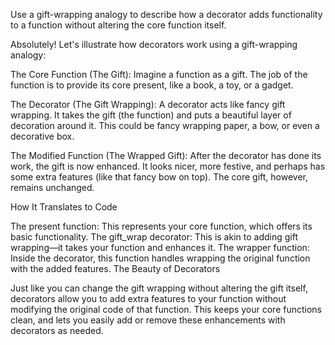 Use a gift-wrapping analogy to describe how a decorator adds functionality to a function without altering the core function itself.

Absolutely! Let's illustrate how decorators work using a gift-wrapping analogy:

The Core Function (The Gift): Imagine a function as a gift. The job of the function is to provide its core present, like a book, a toy, or a gadget.

The Decorator (The Gift Wrapping): A decorator acts like fancy gift wrapping. It takes the gift (the function) and puts a beautiful layer of decoration around it. This could be fancy wrapping paper, a bow, or even a decorative box.

The Modified Function (The Wrapped Gift):  After the decorator has done its work, the gift is now enhanced. It looks nicer, more festive, and perhaps has some extra features (like that fancy bow on top). The core gift, however, remains unchanged.

How It Translates to Code

The present function: This represents your core function, which offers its basic functionality.
The gift_wrap decorator: This is akin to adding gift wrapping—it takes your function and enhances it.
The wrapper function: Inside the decorator, this function handles wrapping the original function with the added features.
The Beauty of Decorators

Just like you can change the gift wrapping without altering the gift itself, decorators allow you to add extra features to your function without modifying the original code of that function. This keeps your core functions clean, and lets you easily add or remove these enhancements with decorators as needed. 
